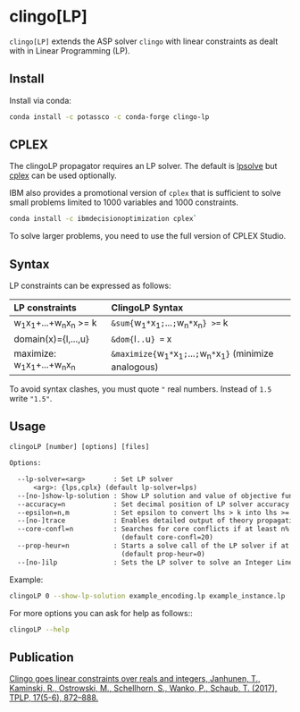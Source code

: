 # clingo[LP]  

`clingo[LP]` extends the ASP solver `clingo` with linear constraints as dealt with in Linear Programming (LP).

## Install

Install via conda:

```sh
conda install -c potassco -c conda-forge clingo-lp
```

## CPLEX

The clingoLP propagator requires an LP solver.
The default is [lpsolve](https://sourceforge.net/projects/lpsolve/) but [cplex](https://www.ibm.com/support/knowledgecenter/SSSA5P_12.7.0/ilog.odms.cplex.help/CPLEX/GettingStarted/topics/set_up/Python_setup.html) can be used optionally.

IBM also provides a promotional version of `cplex` that is sufficient to solve small problems limited to 1000 variables and 1000 constraints.

```sh
conda install -c ibmdecisionoptimization cplex`
```

To solve larger problems, you need to use the full version of CPLEX Studio.

## Syntax

LP constraints can be expressed as follows:

| LP constraints                                                      | ClingoLP Syntax                                                                                         |
| :------------------------------------------------------------------ | :------------------------------------------------------------------------------------------------------ |
| w<sub>1</sub>x<sub>1</sub>+...+w<sub>n</sub>x<sub>n</sub> >= k      | `&sum{`w<sub>1</sub>`*`x<sub>1</sub>`;`...`;`w<sub>n</sub>`*`x<sub>n</sub>`} >=` k                      |
| domain(x)={l,...,u}                                                 | `&dom{`l`..`u`} =` x                                                                                    |
| maximize: w<sub>1</sub>x<sub>1</sub>+...+w<sub>n</sub>x<sub>n</sub> | `&maximize{`w<sub>1</sub>`*`x<sub>1</sub>`;`...`;`w<sub>n</sub>`*`x<sub>1</sub>`}` (minimize analogous) |

To avoid syntax clashes, you must quote `"` real numbers. Instead of `1.5` write `"1.5"`.

## Usage

```txt
clingoLP [number] [options] [files]

Options:

  --lp-solver=<arg>       : Set LP solver
      <arg>: {lps,cplx} (default lp-solver=lps)
  --[no-]show-lp-solution : Show LP solution and value of objective function
  --accuracy=n            : Set decimal position of LP solver accuracy (default accuracy=3)
  --epsilon=n,m           : Set epsilon to convert lhs > k into lhs >= k+n*10^-m (default epsilon=1,3)
  --[no-]trace            : Enables detailed output of theory propagation
  --core-confl=n          : Searches for core conflicts if at least n% of the theory atoms are decided
                            (default core-confl=20)
  --prop-heur=n           : Starts a solve call of the LP solver if at least n% of the theory atoms are decided
                            (default prop-heur=0)
  --[no-]ilp              : Sets the LP solver to solve an Integer Linear Programming (ILP) problem
```

Example:

```sh
clingoLP 0 --show-lp-solution example_encoding.lp example_instance.lp
```

For more options you can ask for help as follows::

```sh
clingoLP --help
```
  
## Publication

[Clingo goes linear constraints over reals and integers, Janhunen, T., Kaminski, R., Ostrowski, M., Schellhorn, S., Wanko, P., Schaub, T. (2017),  TPLP, 17(5-6), 872–888.](https://www.cs.uni-potsdam.de/wv/publications/DBLP_journals/tplp/JanhunenKOSWS17.pdf)
